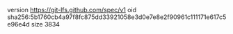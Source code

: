 version https://git-lfs.github.com/spec/v1
oid sha256:5b1760cb4a97f8fc875dd33921058e3d0e7e8e2f90961c111171e617c5e96e4d
size 3834
